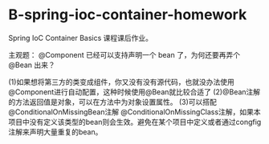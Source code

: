 # B-spring-ioc-container-homework
Spring IoC Container Basics 课程课后作业。

主观题：
@Component 已经可以支持声明一个 bean 了，为何还要再弄个 @Bean 出来？

(1)如果想将第三方的类变成组件，你又没有没有源代码，也就没办法使用@Component进行自动配置，这种时候使用@Bean就比较合适了
(2)@Bean注解的方法返回值是对象，可以在方法中为对象设置属性。
(3)可以搭配@ConditionalOnMissingBean注解 @ConditionalOnMissingClass注解，如果本项目中没有定义该类型的bean则会生效。避免在某个项目中定义或者通过congfig注解来声明大量重复的bean。